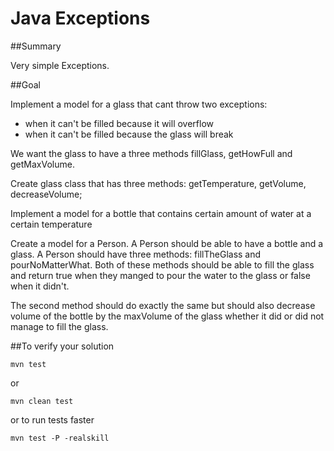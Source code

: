 # Java Exceptions

##Summary

Very simple Exceptions.

##Goal

Implement a model for a glass that cant throw two exceptions:
* when it can't be filled because it will overflow
* when it can't be filled because the glass will break

We want the glass to have a  three methods fillGlass, getHowFull and getMaxVolume.

Create glass class that has three methods: getTemperature, getVolume, decreaseVolume;

Implement a model for a bottle that contains certain amount of water at a certain temperature

Create a model for a Person. A Person should be able to have a bottle and a glass.
A Person should have three methods: fillTheGlass and pourNoMatterWhat.
Both of these methods should be able to fill the glass and return true when they manged to pour the water to the glass or false
when it didn't.

The second method should do exactly the same but should also decrease volume of the bottle by the maxVolume of the glass
whether it did or did not manage to fill the glass.







##To verify your solution

    mvn test
    
or 

    mvn clean test
    
or to run tests faster

    mvn test -P -realskill
